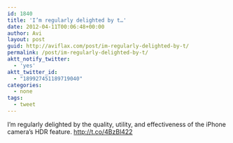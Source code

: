 ```yaml
---
id: 1840
title: 'I’m regularly delighted by t…'
date: 2012-04-11T00:06:48+00:00
author: Avi
layout: post
guid: http://aviflax.com/post/im-regularly-delighted-by-t/
permalink: /post/im-regularly-delighted-by-t/
aktt_notify_twitter:
  - 'yes'
aktt_twitter_id:
  - "189927451189719040"
categories:
  - none
tags:
  - tweet
---
```

I’m regularly delighted by the quality, utility, and effectiveness of the iPhone camera’s HDR feature. <a href="http://t.co/4BzBl422" rel="nofollow">http://t.co/4BzBl422</a>